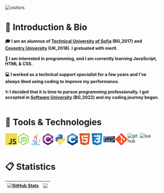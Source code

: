 ![visitors](https://visitor-badge.glitch.me/badge?page_id=mirokrastanov)
<h1> 👋 Introduction & Bio </h1>
<strong>
 🎓 I am an alumnus of <a href="https://www.tu-sofia.bg/">Technical University of Sofia</a> (BG,2017) and <a href="https://www.coventry.ac.uk/">Coventry  University</a> (UK,2018). I gratuated with merit. <br /><br />
 👀 I am interested in programming, and I am currently learning JavaScript, HTML & CSS. <br /><br />
 💻 I worked as a technical support specialist for a few years and I've always liked using coding to improve my performance. <br /><br />
 ✨ I decided that it is time to pursue programming professionally. I got accepted in <a href="https://softuni.bg">Software University</a> (BG,2022) and my coding journey began. <br /> </strong>

<br />
<h1> 🔭 Tools & Technologies </h1>

<img align="left" alt="javascript" width="40px" src="https://github.com/devicons/devicon/blob/master/icons/javascript/javascript-original.svg" />
<img align="left" alt="nodejs" width="40px" src="https://github.com/devicons/devicon/blob/master/icons/nodejs/nodejs-original.svg" />
<img align="left" alt="java" width="40px" src="https://github.com/devicons/devicon/blob/master/icons/java/java-original.svg" />
<img align="left" alt="csharp" width="40px" src="https://github.com/devicons/devicon/blob/master/icons/csharp/csharp-original.svg" />
<img align="left" alt="python" width="40px" src="https://github.com/devicons/devicon/blob/master/icons/python/python-original.svg" />
<img align="left" alt="cplusplus" width="40px" src="https://github.com/devicons/devicon/blob/master/icons/cplusplus/cplusplus-original.svg" />
<img align="left" alt="html" width="40px" src="https://github.com/devicons/devicon/blob/master/icons/html5/html5-original.svg" />
<img align="left" alt="css" width="40px" src="https://github.com/devicons/devicon/blob/master/icons/css3/css3-original.svg" />
<img align="left" alt="php" width="40px" src="https://github.com/devicons/devicon/blob/master/icons/php/php-original.svg" />
<img align="left" alt="git" width="40px" src="https://github.com/devicons/devicon/blob/master/icons/git/git-original.svg" />
<img align="left" alt="github" width="40px" src="https://cdn4.iconfinder.com/data/icons/iconsimple-logotypes/512/github-512.png" />
<img align="left" alt="lua" width="40px" src="https://upload.wikimedia.org/wikipedia/commons/c/cf/Lua-Logo.svg" /> <br><br>

<!--
 Windows System Administration, Active Directory, Hardware, Networking, MFA 2FA, SCM. <br><br>
-->
<br />
<h1> 📋 Statistics </h1>

| <a href="#"><img align="center" src="https://github-readme-stats.vercel.app/api?username=mirokrastanov&show_icons=true&include_all_commits=true&bg_color=00000000&hide_border=true&theme=midnight-purple" alt="GitHub Stats" /></a> | <a href="#"><img align="center" src="https://github-readme-stats.vercel.app/api/top-langs/?username=mirokrastanov&layout=compact&bg_color=00000000&hide_border=true&theme=midnight-purple" /></a> |
| ------------- | ------------- | 







<!-- TODO 
- add gadget
- filters
- tech icons
- script/etlifs 
- etc.

aa|bb|cc
--|--|--
ee|ff|gg 

-->
